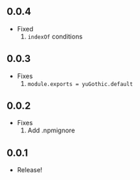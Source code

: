 ## 0.0.4
- Fixed
  1. `indexOf` conditions

## 0.0.3
- Fixes
  1. `module.exports = yuGothic.default`

## 0.0.2
- Fixes
  1. Add .npmignore

## 0.0.1
- Release!
